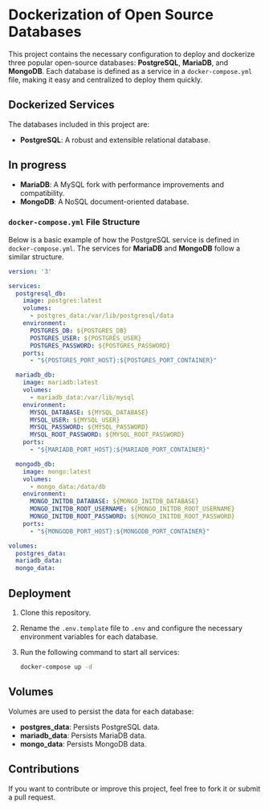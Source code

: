 # Dockerization of Open Source Databases

This project contains the necessary configuration to deploy and dockerize three popular open-source databases: **PostgreSQL**, **MariaDB**, and **MongoDB**. Each database is defined as a service in a `docker-compose.yml` file, making it easy and centralized to deploy them quickly.

## Dockerized Services

The databases included in this project are:

- **PostgreSQL**: A robust and extensible relational database.
## In progress 

- **MariaDB**: A MySQL fork with performance improvements and compatibility.
- **MongoDB**: A NoSQL document-oriented database.

### `docker-compose.yml` File Structure

Below is a basic example of how the PostgreSQL service is defined in `docker-compose.yml`. The services for **MariaDB** and **MongoDB** follow a similar structure.

```yaml
version: '3'

services:
  postgresql_db:
    image: postgres:latest
    volumes:
      - postgres_data:/var/lib/postgresql/data
    environment:
      POSTGRES_DB: ${POSTGRES_DB}
      POSTGRES_USER: ${POSTGRES_USER}
      POSTGRES_PASSWORD: ${POSTGRES_PASSWORD}
    ports:
      - "${POSTGRES_PORT_HOST}:${POSTGRES_PORT_CONTAINER}"

  mariadb_db:
    image: mariadb:latest
    volumes:
      - mariadb_data:/var/lib/mysql
    environment:
      MYSQL_DATABASE: ${MYSQL_DATABASE}
      MYSQL_USER: ${MYSQL_USER}
      MYSQL_PASSWORD: ${MYSQL_PASSWORD}
      MYSQL_ROOT_PASSWORD: ${MYSQL_ROOT_PASSWORD}
    ports:
      - "${MARIADB_PORT_HOST}:${MARIADB_PORT_CONTAINER}"

  mongodb_db:
    image: mongo:latest
    volumes:
      - mongo_data:/data/db
    environment:
      MONGO_INITDB_DATABASE: ${MONGO_INITDB_DATABASE}
      MONGO_INITDB_ROOT_USERNAME: ${MONGO_INITDB_ROOT_USERNAME}
      MONGO_INITDB_ROOT_PASSWORD: ${MONGO_INITDB_ROOT_PASSWORD}
    ports:
      - "${MONGODB_PORT_HOST}:${MONGODB_PORT_CONTAINER}"

volumes:
  postgres_data:
  mariadb_data:
  mongo_data:
```

## Deployment

1. Clone this repository.
2. Rename the `.env.template` file to `.env` and configure the necessary environment variables for each database.
3. Run the following command to start all services:

   ```bash
   docker-compose up -d
   ```

## Volumes

Volumes are used to persist the data for each database:

- **postgres_data**: Persists PostgreSQL data.
- **mariadb_data**: Persists MariaDB data.
- **mongo_data**: Persists MongoDB data.

## Contributions

If you want to contribute or improve this project, feel free to fork it or submit a pull request.
